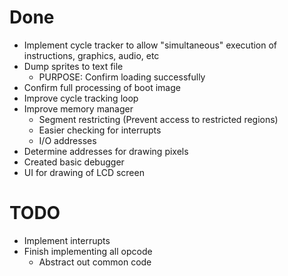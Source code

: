 # Done
- Implement cycle tracker to allow "simultaneous" execution of instructions, graphics, audio, etc
- Dump sprites to text file
	- PURPOSE: Confirm loading successfully
- Confirm full processing of boot image
- Improve cycle tracking loop
- Improve memory manager
	- Segment restricting (Prevent access to restricted regions)
	- Easier checking for interrupts
	- I/O addresses
- Determine addresses for drawing pixels
- Created basic debugger
- UI for drawing of LCD screen

# TODO
- Implement interrupts
- Finish implementing all opcode
	- Abstract out common code
